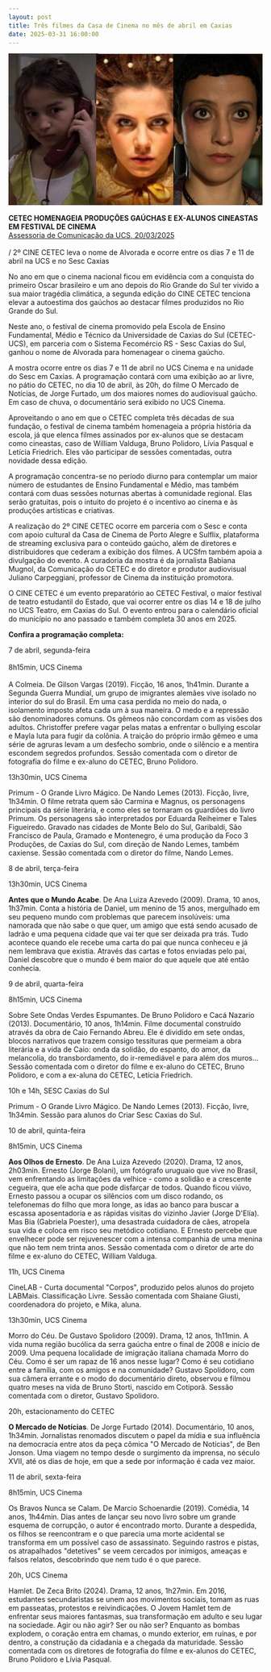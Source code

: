 ```yaml
---
layout: post
title: Três filmes da Casa de Cinema no mês de abril em Caxias
date: 2025-03-31 16:00:00
---
```

![](/uploads/3-filmes.jpg)

**CETEC HOMENAGEIA PRODUÇÕES GAÚCHAS E EX-ALUNOS CINEASTAS EM FESTIVAL DE CINEMA**\
[Assessoria de Comunicação da UCS, 20/03/2025](https://www.ucs.br/site/noticias/cetec-homenageia-producoes-gauchas-e-ex-alunos-cineastas-em-2a-edicao-de-festival-de-cinema/)\
\
/ 2º CINE CETEC leva o nome de Alvorada e ocorre entre os dias 7 e 11 de abril na UCS e no Sesc Caxias

No ano em que o cinema nacional ficou em evidência com a conquista do primeiro Oscar brasileiro e um ano depois do Rio Grande do Sul ter vivido a sua maior tragédia climática, a segunda edição do CINE CETEC tenciona elevar a autoestima dos gaúchos ao destacar filmes produzidos no Rio Grande do Sul.

Neste ano, o festival de cinema promovido pela Escola de Ensino Fundamental, Médio e Técnico da Universidade de Caxias do Sul (CETEC-UCS), em parceria com o Sistema Fecomércio RS - Sesc Caxias do Sul, ganhou o nome de Alvorada para homenagear o cinema gaúcho.

A mostra ocorre entre os dias 7 e 11 de abril no UCS Cinema e na unidade do Sesc em Caxias. A programação contará com uma exibição ao ar livre, no pátio do CETEC, no dia 10 de abril, às 20h, do filme O Mercado de Notícias, de Jorge Furtado, um dos maiores nomes do audiovisual gaúcho. Em caso de chuva, o documentário será exibido no UCS Cinema.

Aproveitando o ano em que o CETEC completa três décadas de sua fundação, o festival de cinema também homenageia a própria história da escola, já que elenca filmes assinados por ex-alunos que se destacam como cineastas, caso de William Valduga, Bruno Polidoro, Lívia Pasqual e Letícia Friedrich. Eles vão participar de sessões comentadas, outra novidade dessa edição.

A programação concentra-se no período diurno para contemplar um maior número de estudantes de Ensino Fundamental e Médio, mas também contará com duas sessões noturnas abertas à comunidade regional. Elas serão gratuitas, pois o intuito do projeto é o incentivo ao cinema e às produções artísticas e criativas.

A realização do 2º CINE CETEC ocorre em parceria com o Sesc e conta com apoio cultural da Casa de Cinema de Porto Alegre e Sulflix, plataforma de streaming exclusiva para o conteúdo gaúcho, além de diretores e distribuidores que cederam a exibição dos filmes. A UCSfm também apoia a divulgação do evento. A curadoria da mostra é da jornalista Babiana Mugnol, da Comunicação do CETEC e do diretor e produtor audiovisual Juliano Carpeggiani, professor de Cinema da instituição promotora.

O CINE CETEC é um evento preparatório ao CETEC Festival, o maior festival de teatro estudantil do Estado, que vai ocorrer entre os dias 14 e 18 de julho no UCS Teatro, em Caxias do Sul. O evento entrou para o calendário oficial do município no ano passado e também completa 30 anos em 2025.

**Confira a programação completa:**

7 de abril, segunda-feira\
\
8h15min, UCS Cinema\
\
A Colmeia. De Gilson Vargas (2019). Ficção, 16 anos, 1h41min. Durante a Segunda Guerra Mundial, um grupo de imigrantes alemães vive isolado no interior do sul do Brasil. Em uma casa perdida no meio do nada, o isolamento imposto afeta cada um à sua maneira. O medo e a repressão são denominadores comuns. Os gêmeos não concordam com as visões dos adultos. Christoffer prefere vagar pelas matas a enfrentar o bullying escolar e Mayla luta para fugir da colônia. A traição do próprio irmão gêmeo e uma série de agruras levam a um desfecho sombrio, onde o silêncio e a mentira escondem segredos profundos. Sessão comentada com o diretor de fotografia do filme e ex-aluno do CETEC, Bruno Polidoro.

13h30min, UCS Cinema

Primum - O Grande Livro Mágico. De Nando Lemes (2013). Ficção, livre, 1h34min. O filme retrata quem são Carmina e Magnus, os personagens principais da série literária, e como eles se tornaram os guardiões do livro Primum. Os personagens são interpretados por Eduarda Reiheimer e Tales Figueiredo. Gravado nas cidades de Monte Belo do Sul, Garibaldi, São Francisco de Paula, Gramado e Montenegro, é uma produção da Foco 3 Produções, de Caxias do Sul, com direção de Nando Lemes, também caxiense. Sessão comentada com o diretor do filme, Nando Lemes.

8 de abril, terça-feira

13h30min, UCS Cinema

**Antes que o Mundo Acabe**. De Ana Luiza Azevedo (2009). Drama, 10 anos, 1h37min. Conta a história de Daniel, um menino de 15 anos, mergulhado em seu pequeno mundo com problemas que parecem insolúveis: uma namorada que não sabe o que quer, um amigo que está sendo acusado de ladrão e uma pequena cidade que vai ter que ser deixada pra trás. Tudo acontece quando ele recebe uma carta do pai que nunca conheceu e já nem lembrava que existia. Através das cartas e fotos enviadas pelo pai, Daniel descobre que o mundo é bem maior do que aquele que até então conhecia.

9 de abril, quarta-feira

8h15min, UCS Cinema

Sobre Sete Ondas Verdes Espumantes. De Bruno Polidoro e Cacá Nazario (2013). Documentário, 10 anos, 1h14min. Filme documental construído através da obra de Caio Fernando Abreu. Ele é dividido em sete ondas, blocos narrativos que trazem consigo tessituras que permeiam a obra literária e a vida de Caio: onda da solidão, do espanto, do amor, da melancolia, do transbordamento, do ir-remediável e para além dos muros... Sessão comentada com o diretor do filme e ex-aluno do CETEC, Bruno Polidoro, e com a ex-aluna do CETEC, Letícia Friedrich.

10h e 14h, SESC Caxias do Sul

Primum - O Grande Livro Mágico. De Nando Lemes (2013). Ficção, livre, 1h34min. Sessão para alunos do Criar Sesc Caxias do Sul.

10 de abril, quinta-feira

8h15min, UCS Cinema

**Aos Olhos de Ernesto**. De Ana Luiza Azevedo (2020). Drama, 12 anos, 2h03min. Ernesto (Jorge Bolani), um fotógrafo uruguaio que vive no Brasil, vem enfrentando as limitações da velhice - como a solidão e a crescente cegueira, que ele acha que pode disfarçar de todos. Quando ficou viúvo, Ernesto passou a ocupar os silêncios com um disco rodando, os telefonemas do filho que mora longe, as idas ao banco para buscar a escassa aposentadoria e as rápidas visitas do vizinho Javier (Jorge D'Elía). Mas Bia (Gabriela Poester), uma desastrada cuidadora de cães, atropela sua vida e coloca em risco seu metódico cotidiano. E Ernesto percebe que envelhecer pode ser rejuvenescer com a intensa companhia de uma menina que não tem nem trinta anos. Sessão comentada com o diretor de arte do filme e ex-aluno do CETEC, William Valduga.

11h, UCS Cinema

CineLAB - Curta documental "Corpos", produzido pelos alunos do projeto LABMais. Classificação Livre. Sessão comentada com Shaiane Giusti, coordenadora do projeto, e Mika, aluna.

13h30min, UCS Cinema

Morro do Céu. De Gustavo Spolidoro (2009). Drama, 12 anos, 1h11min. A vida numa região bucólica da serra gaúcha entre o final de 2008 e início de 2009. Uma pequena localidade de imigração italiana chamada Morro do Céu. Como é ser um rapaz de 16 anos nesse lugar? Como é seu cotidiano entre a família, com os amigos e na comunidade? Gustavo Spolidoro, com sua câmera errante e o modo do documentário direto, observou e filmou quatro meses na vida de Bruno Storti, nascido em Cotiporã. Sessão comentada com o diretor, Gustavo Spolidoro.

20h, estacionamento do CETEC

**O Mercado de Notícias**. De Jorge Furtado (2014). Documentário, 10 anos, 1h34min. Jornalistas renomados discutem o papel da mídia e sua influência na democracia entre atos da peça cômica "O Mercado de Notícias", de Ben Jonson. Uma viagem no tempo desde o surgimento da imprensa, no século XVII, até os dias de hoje, em que a sede por informação é cada vez maior.

11 de abril, sexta-feira

8h15min, UCS Cinema

Os Bravos Nunca se Calam. De Marcio Schoenardie (2019). Comédia, 14 anos, 1h44min. Dias antes de lançar seu novo livro sobre um grande esquema de corrupção, o autor é encontrado morto. Durante a despedida, os filhos se reencontram e o que parecia uma morte acidental se transforma em um possível caso de assassinato. Seguindo rastros e pistas, os atrapalhados "detetives" se veem cercados por inimigos, ameaças e falsos relatos, descobrindo que nem tudo é o que parece.

20h, UCS Cinema

Hamlet. De Zeca Brito (2024). Drama, 12 anos, 1h27min. Em 2016, estudantes secundaristas se unem aos movimentos sociais, tomam as ruas em passeatas, protestos e reivindicações. O Jovem Hamlet tem de enfrentar seus maiores fantasmas, sua transformação em adulto e seu lugar na sociedade. Agir ou não agir? Ser ou não ser? Enquanto as bombas explodem, o coração entra em chamas, o mundo exterior, em ruínas, e por dentro, a construção da cidadania e a chegada da maturidade. Sessão comentada com os diretores de fotografia do filme e ex-alunos do CETEC, Bruno Polidoro e Lívia Pasqual.
